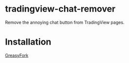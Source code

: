 # tradingview-chat-remover
Remove the annoying chat button from TradingView pages.

# Installation
[GreasyFork](https://greasyfork.org/zh-CN/scripts/30766)

